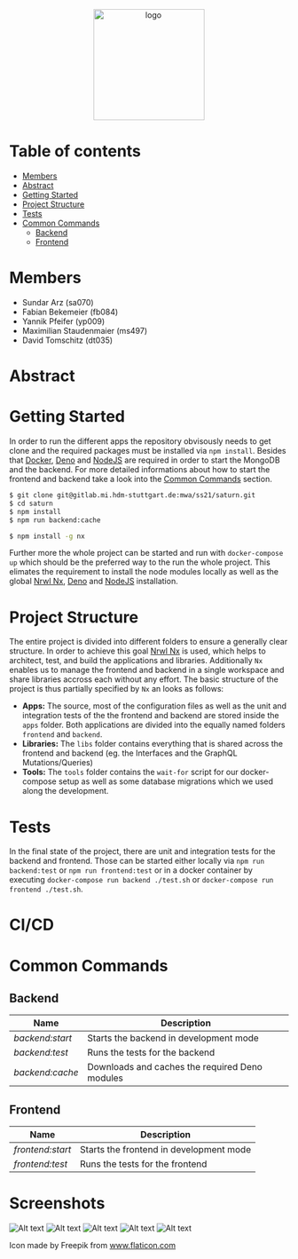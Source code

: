 <center>
  <img src="bingo.png" alt="logo" width="200"/>
</center>

# Table of contents

- [Members](#Members)
- [Abstract](#Abstract)
- [Getting Started](#Getting-Started)
- [Project Structure](#Project-Structure)
- [Tests](#Tests)
- [Common Commands](#Common-Commands)
  - [Backend](#Backend)
  - [Frontend](#Frontend)

# Members

- Sundar Arz (sa070)
- Fabian Bekemeier (fb084)
- Yannik Pfeifer (yp009)
- Maximilian Staudenmaier (ms497)
- David Tomschitz (dt035)

# Abstract

# Getting Started

In order to run the different apps the repository obvisously needs to get clone and the required packages must be installed via `npm install`. Besides that [Docker](https://www.docker.com/), [Deno](https://deno.land/) and [NodeJS](https://nodejs.org/) are required in order to start the MongoDB and the backend. For more detailed informations about how to start the frontend and backend take a look into the [Common Commands](#Common-Commands) section.

```bash
$ git clone git@gitlab.mi.hdm-stuttgart.de:mwa/ss21/saturn.git
$ cd saturn
$ npm install
$ npm run backend:cache

$ npm install -g nx
```

Further more the whole project can be started and run with `docker-compose up` which should be the preferred way to the run the whole project. This elimates the requirement to install the node modules locally as well as the global [Nrwl Nx](https://nx.dev/), [Deno](https://deno.land/) and [NodeJS](https://nodejs.org/) installation.

# Project Structure

The entire project is divided into different folders to ensure a generally clear structure. In order to achieve this goal [Nrwl Nx](https://nx.dev/) is used, which helps to architect, test, and build the applications and libraries. Additionally `Nx` enables us to manage the frontend and backend in a single workspace and share libraries accross each without any effort. The basic structure of the project is thus partially specified by `Nx` an looks as follows:

- **Apps:** The source, most of the configuration files as well as the unit and integration tests of the the frontend and backend are stored inside the `apps` folder. Both applications are divided into the equally named folders `frontend` and `backend`.
- **Libraries:** The `libs` folder contains everything that is shared across the frontend and backend (eg. the Interfaces and the GraphQL Mutations/Queries)
- **Tools:** The `tools` folder contains the `wait-for` script for our docker-compose setup as well as some database migrations which we used along the development.

# Tests

In the final state of the project, there are unit and integration tests for the backend and frontend. Those can be started either locally via `npm run backend:test` or `npm run frontend:test` or in a docker container by executing `docker-compose run backend ./test.sh` or `docker-compose run frontend ./test.sh`.

# CI/CD

# Common Commands

## Backend

| Name            | Description                                    |
| --------------- | ---------------------------------------------- |
| _backend:start_ | Starts the backend in development mode         |
| _backend:test_  | Runs the tests for the backend                 |
| _backend:cache_ | Downloads and caches the required Deno modules |

## Frontend

| Name             | Description                             |
| ---------------- | --------------------------------------- |
| _frontend:start_ | Starts the frontend in development mode |
| _frontend:test_  | Runs the tests for the frontend         |

# Screenshots

![Alt text](./screenshots/games_screen.png)
![Alt text](./screenshots/create_game_dialog.png)
![Alt text](./screenshots/game_screen.png)
![Alt text](./screenshots/game_screen_bingo.png)
![Alt text](./screenshots/game_screen_admin.png)

Icon made by Freepik from www.flaticon.com
